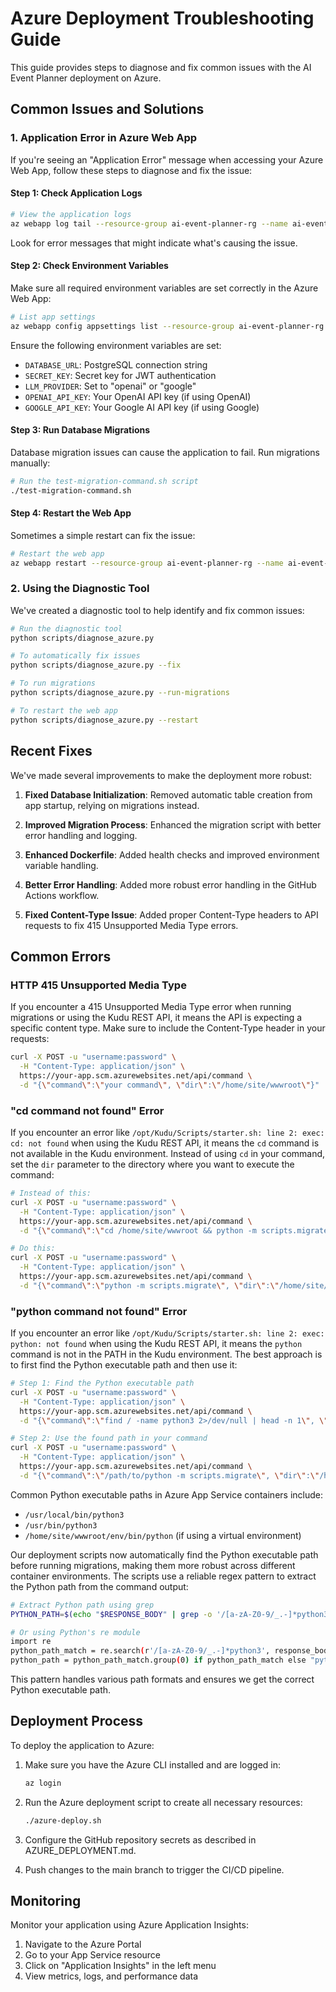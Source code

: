# Azure Deployment Troubleshooting Guide

This guide provides steps to diagnose and fix common issues with the AI Event Planner deployment on Azure.

## Common Issues and Solutions

### 1. Application Error in Azure Web App

If you're seeing an "Application Error" message when accessing your Azure Web App, follow these steps to diagnose and fix the issue:

#### Step 1: Check Application Logs

```bash
# View the application logs
az webapp log tail --resource-group ai-event-planner-rg --name ai-event-planner
```

Look for error messages that might indicate what's causing the issue.

#### Step 2: Check Environment Variables

Make sure all required environment variables are set correctly in the Azure Web App:

```bash
# List app settings
az webapp config appsettings list --resource-group ai-event-planner-rg --name ai-event-planner
```

Ensure the following environment variables are set:
- `DATABASE_URL`: PostgreSQL connection string
- `SECRET_KEY`: Secret key for JWT authentication
- `LLM_PROVIDER`: Set to "openai" or "google"
- `OPENAI_API_KEY`: Your OpenAI API key (if using OpenAI)
- `GOOGLE_API_KEY`: Your Google AI API key (if using Google)

#### Step 3: Run Database Migrations

Database migration issues can cause the application to fail. Run migrations manually:

```bash
# Run the test-migration-command.sh script
./test-migration-command.sh
```

#### Step 4: Restart the Web App

Sometimes a simple restart can fix the issue:

```bash
# Restart the web app
az webapp restart --resource-group ai-event-planner-rg --name ai-event-planner
```

### 2. Using the Diagnostic Tool

We've created a diagnostic tool to help identify and fix common issues:

```bash
# Run the diagnostic tool
python scripts/diagnose_azure.py

# To automatically fix issues
python scripts/diagnose_azure.py --fix

# To run migrations
python scripts/diagnose_azure.py --run-migrations

# To restart the web app
python scripts/diagnose_azure.py --restart
```

## Recent Fixes

We've made several improvements to make the deployment more robust:

1. **Fixed Database Initialization**: Removed automatic table creation from app startup, relying on migrations instead.

2. **Improved Migration Process**: Enhanced the migration script with better error handling and logging.

3. **Enhanced Dockerfile**: Added health checks and improved environment variable handling.

4. **Better Error Handling**: Added more robust error handling in the GitHub Actions workflow.

5. **Fixed Content-Type Issue**: Added proper Content-Type headers to API requests to fix 415 Unsupported Media Type errors.

## Common Errors

### HTTP 415 Unsupported Media Type

If you encounter a 415 Unsupported Media Type error when running migrations or using the Kudu REST API, it means the API is expecting a specific content type. Make sure to include the Content-Type header in your requests:

```bash
curl -X POST -u "username:password" \
  -H "Content-Type: application/json" \
  https://your-app.scm.azurewebsites.net/api/command \
  -d "{\"command\":\"your command\", \"dir\":\"/home/site/wwwroot\"}"
```

### "cd command not found" Error

If you encounter an error like `/opt/Kudu/Scripts/starter.sh: line 2: exec: cd: not found` when using the Kudu REST API, it means the `cd` command is not available in the Kudu environment. Instead of using `cd` in your command, set the `dir` parameter to the directory where you want to execute the command:

```bash
# Instead of this:
curl -X POST -u "username:password" \
  -H "Content-Type: application/json" \
  https://your-app.scm.azurewebsites.net/api/command \
  -d "{\"command\":\"cd /home/site/wwwroot && python -m scripts.migrate\", \"dir\":\"/home/site/wwwroot\"}"

# Do this:
curl -X POST -u "username:password" \
  -H "Content-Type: application/json" \
  https://your-app.scm.azurewebsites.net/api/command \
  -d "{\"command\":\"python -m scripts.migrate\", \"dir\":\"/home/site/wwwroot\"}"
```

### "python command not found" Error

If you encounter an error like `/opt/Kudu/Scripts/starter.sh: line 2: exec: python: not found` when using the Kudu REST API, it means the `python` command is not in the PATH in the Kudu environment. The best approach is to first find the Python executable path and then use it:

```bash
# Step 1: Find the Python executable path
curl -X POST -u "username:password" \
  -H "Content-Type: application/json" \
  https://your-app.scm.azurewebsites.net/api/command \
  -d "{\"command\":\"find / -name python3 2>/dev/null | head -n 1\", \"dir\":\"/home/site/wwwroot\"}"

# Step 2: Use the found path in your command
curl -X POST -u "username:password" \
  -H "Content-Type: application/json" \
  https://your-app.scm.azurewebsites.net/api/command \
  -d "{\"command\":\"/path/to/python -m scripts.migrate\", \"dir\":\"/home/site/wwwroot\"}"
```

Common Python executable paths in Azure App Service containers include:
- `/usr/local/bin/python3`
- `/usr/bin/python3`
- `/home/site/wwwroot/env/bin/python` (if using a virtual environment)

Our deployment scripts now automatically find the Python executable path before running migrations, making them more robust across different container environments. The scripts use a reliable regex pattern to extract the Python path from the command output:

```bash
# Extract Python path using grep
PYTHON_PATH=$(echo "$RESPONSE_BODY" | grep -o '/[a-zA-Z0-9/_.-]*python3' | head -n 1 || echo "")

# Or using Python's re module
import re
python_path_match = re.search(r'/[a-zA-Z0-9/_.-]*python3', response_body)
python_path = python_path_match.group(0) if python_path_match else "python3"
```

This pattern handles various path formats and ensures we get the correct Python executable path.

## Deployment Process

To deploy the application to Azure:

1. Make sure you have the Azure CLI installed and are logged in:
   ```bash
   az login
   ```

2. Run the Azure deployment script to create all necessary resources:
   ```bash
   ./azure-deploy.sh
   ```

3. Configure the GitHub repository secrets as described in AZURE_DEPLOYMENT.md.

4. Push changes to the main branch to trigger the CI/CD pipeline.

## Monitoring

Monitor your application using Azure Application Insights:

1. Navigate to the Azure Portal
2. Go to your App Service resource
3. Click on "Application Insights" in the left menu
4. View metrics, logs, and performance data

